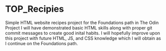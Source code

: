 # TOP_Recipies
Simple HTML website recipes project for the Foundations path in The Odin Project
I will have demonstrated basic HTML skills along with proper git commit messages to create good inital habits. 
I will hopefully improve upon this project with future HTML, JS, and CSS knowledge which I will obtain as I continue on the Foundations path. 